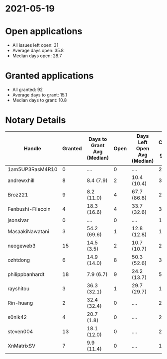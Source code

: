 2021-05-19
==========

# Open applications

- All issues left open: 31
- Average days open: 35.8
- Median days open: 28.7

# Granted applications

- All granted: 92
- Average days to grant: 15.1
- Median days to grant: 10.8

# Notary Details

| Handle            |   Granted | Days to Grant Avg (Median)   |   Open | Days Left Open Avg (Median)   |   Closed (no grant) |
|-------------------|-----------|------------------------------|--------|-------------------------------|---------------------|
| 1am5UP3RasM4R10   |         0 | ....                         |      0 | ....                          |                   2 |
| andrewxhill       |         8 | 8.4  (7.9)                   |      2 | 10.4  (10.4)                  |                  30 |
| Broz221           |         9 | 8.2  (11.0)                  |      4 | 67.7  (86.8)                  |                  20 |
| Fenbushi-Filecoin |         4 | 18.3  (16.6)                 |      4 | 33.7  (32.6)                  |                  32 |
| jsonsivar         |         0 | ....                         |      0 | ....                          |                  13 |
| MasaakiNawatani   |         3 | 54.2  (69.6)                 |      1 | 12.8  (12.8)                  |                  15 |
| neogeweb3         |        15 | 14.5  (3.5)                  |      2 | 10.7  (10.7)                  |                  29 |
| ozhtdong          |         6 | 14.9  (14.0)                 |      8 | 50.3  (52.6)                  |                  33 |
| philippbanhardt   |        18 | 7.9  (6.7)                   |      9 | 24.2  (13.7)                  |                  58 |
| rayshitou         |         3 | 36.3  (32.1)                 |      1 | 29.7  (29.7)                  |                  10 |
| Rin-huang         |         2 | 32.4  (32.4)                 |      0 | ....                          |                   2 |
| s0nik42           |         4 | 20.7  (1.8)                  |      0 | ....                          |                  20 |
| steven004         |        13 | 18.1  (12.0)                 |      0 | ....                          |                  23 |
| XnMatrixSV        |         7 | 9.9  (11.4)                  |      0 | ....                          |                  12 |